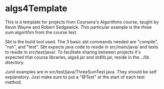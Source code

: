 algs4Template
=============

This is a template for projects from Coursera's Algorithms course, taught by Kevin Wayne and Robert Sedgewick.  This particular example is the three sum algorithm from the course text.

Sbt is the build tool used.  The 3 basic sbt commands needed are "compile", "run", and "test".  Sbt expects java code to reside in src/main/java/ and tests to reside in src/test/java/.  To facilitate sharing between projects it's expected that course libraries, algs4.jar and stdlib.jar, reside in the ../lib directory.

Junit examples are in src/test/java/ThreeSumTest.java.  They should be self explanatory.  Just make sure to put a "@Test" at the start of each test method.
